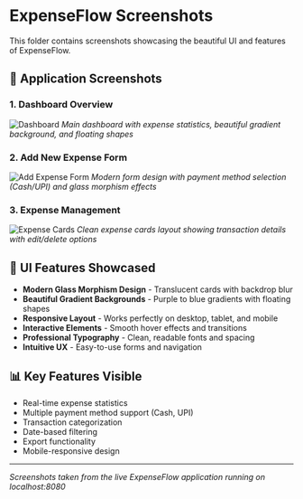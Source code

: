 # ExpenseFlow Screenshots

This folder contains screenshots showcasing the beautiful UI and features of ExpenseFlow.

## 📱 Application Screenshots

### 1. Dashboard Overview
![Dashboard](dashboard.png)
*Main dashboard with expense statistics, beautiful gradient background, and floating shapes*

### 2. Add New Expense Form
![Add Expense Form](add-expense-form.png)
*Modern form design with payment method selection (Cash/UPI) and glass morphism effects*

### 3. Expense Management
![Expense Cards](expense-cards.png)
*Clean expense cards layout showing transaction details with edit/delete options*

## 🎨 UI Features Showcased

- **Modern Glass Morphism Design** - Translucent cards with backdrop blur
- **Beautiful Gradient Backgrounds** - Purple to blue gradients with floating shapes
- **Responsive Layout** - Works perfectly on desktop, tablet, and mobile
- **Interactive Elements** - Smooth hover effects and transitions
- **Professional Typography** - Clean, readable fonts and spacing
- **Intuitive UX** - Easy-to-use forms and navigation

## 📊 Key Features Visible

- Real-time expense statistics
- Multiple payment method support (Cash, UPI)
- Transaction categorization
- Date-based filtering
- Export functionality
- Mobile-responsive design

---

*Screenshots taken from the live ExpenseFlow application running on localhost:8080*
